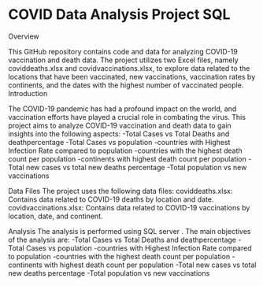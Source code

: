 # COVID Data Analysis Project SQL
Overview

This GitHub repository contains code and data for analyzing COVID-19 vaccination and death data. The project utilizes two Excel files, namely coviddeaths.xlsx and covidvaccinations.xlsx, to explore data related to the locations that have been vaccinated, new vaccinations, vaccination rates by continents, and the dates with the highest number of vaccinated people.
Introduction

The COVID-19 pandemic has had a profound impact on the world, and vaccination efforts have played a crucial role in combating the virus. This project aims to analyze COVID-19 vaccination and death data to gain insights into the following aspects:
-Total Cases vs Total Deaths and deathpercentage
-Total Cases vs population
-countries with Highest Infection Rate compared to population
-countries with the highest death count per population
-continents with highest death count per population
-Total new cases vs total new deaths percentage
-Total population vs new  vaccinations

Data Files
The project uses the following data files:
coviddeaths.xlsx: Contains data related to COVID-19 deaths by location and date.
covidvaccinations.xlsx: Contains data related to COVID-19 vaccinations by location, date, and continent.

Analysis
The analysis is performed using SQL server . The main objectives of the analysis are:
-Total Cases vs Total Deaths and deathpercentage
-Total Cases vs population
-countries with Highest Infection Rate compared to population
-countries with the highest death count per population
-continents with highest death count per population
-Total new cases vs total new deaths percentage
-Total population vs new  vaccinations
